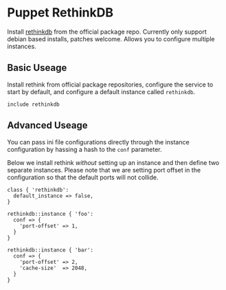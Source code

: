 # Puppet RethinkDB

Install [rethinkdb](http://rethinkdb.com/) from the official package repo.
Currently only support debian based installs, patches welcome.  Allows
you to configure multiple instances.


## Basic Useage

Install rethink from official package repositories, configure the service
to start by default, and configure a default instance called `rethinkdb`.

```` puppet
include rethinkdb
````

## Advanced Useage

You can pass ini file configurations directly through the instance configuration
by hassing a hash to the `conf` parameter.

Below we install rethink *without* setting up an instance and then define two separate
instances. Please note that we are setting port offset in the configuration so that
the default ports will not collide.

```` puppet
class { 'rethinkdb':
  default_instance => false,
}

rethinkdb::instance { 'foo':
  conf => {
    'port-offset' => 1,
  }
}

rethinkdb::instance { 'bar':
  conf => {
    'port-offset' => 2,
    'cache-size'  => 2048,
  }
}
````
